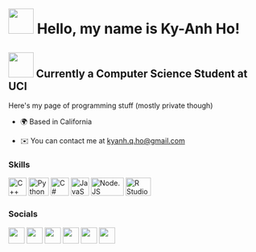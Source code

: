 <img src="https://c.tenor.com/FYy0kAKzENcAAAAC/hello-cat.gif" width="50" height="50" /> Hello, my name is Ky-Anh Ho!
=================================================================================================================================

<img src="https://upload.wikimedia.org/wikipedia/commons/thumb/b/b6/UC_Irvine_Anteaters_logo.svg/1200px-UC_Irvine_Anteaters_logo.svg.png" width="50" height="50" /> Currently a Computer Science Student at UCI
--------------

Here's my page of programming stuff (mostly private though)


* 🌍  Based in California
<!-- * 🖥️  See my portfolio [here!](http://kkyanh.github.io/Portfolio/#) -->
* ✉️  You can contact me at [kyanh.q.ho@gmail.com](mailto:kyanh.q.ho@gmail.com)
### Skills

<p align="left">
<a href="https://docs.microsoft.com/en-us/cpp/?view=msvc-170" target="_blank" rel="noreferrer"><img src="https://raw.githubusercontent.com/danielcranney/readme-generator/main/public/icons/skills/cplusplus-colored.svg" width="36" height="36" alt="C++" /></a>
<a href="https://www.python.org/psf-landing/" target="_blank" rel="noreferrer"><img src="https://upload.wikimedia.org/wikipedia/commons/thumb/c/c3/Python-logo-notext.svg/1869px-Python-logo-notext.svg.png" width="40" height="36" alt="Python" /></a>
<a href="https://learn.microsoft.com/en-us/dotnet/csharp/" target="_blank" rel="noreferrer"><img src="https://cdn.worldvectorlogo.com/logos/c--4.svg" width="36" height="36" alt="C#" /></a>
<a href="https://developer.mozilla.org/en-US/docs/Web/JavaScript" target="_blank" rel="noreferrer"><img src="https://raw.githubusercontent.com/danielcranney/readme-generator/main/public/icons/skills/javascript-colored.svg" width="36" height="36" alt="JavaScript" /></a>
<a href="https://nodejs.org/en/" target="_blank" rel="noreferrer"><img src="https://upload.wikimedia.org/wikipedia/commons/thumb/d/d9/Node.js_logo.svg/1280px-Node.js_logo.svg.png" width="65" height="36" alt="Node.JS" /></a>
<a href="https://www.r-project.org/" target="_blank" rel="noreferrer"><img src="https://www.r-project.org/logo/Rlogo.png" width="50" height="36" alt="R Studio" /></a>

### Socials

<p align="left"> <a href="https://discord.com/users/kyanh#8888" target="_blank" rel="noreferrer"><img src="https://raw.githubusercontent.com/danielcranney/readme-generator/main/public/icons/socials/discord.svg" width="32" height="32" /></a> <a href="https://www.github.com/kkyanh" target="_blank" rel="noreferrer"><img src="https://raw.githubusercontent.com/danielcranney/readme-generator/main/public/icons/socials/github.svg" width="32" height="32" /></a> <a href="http://www.instagram.com/kkyanh" target="_blank" rel="noreferrer"><img src="https://raw.githubusercontent.com/danielcranney/readme-generator/main/public/icons/socials/instagram.svg" width="32" height="32" /></a> <a href="https://www.linkedin.com/in/ky-anh-ho-361119243/" target="_blank" rel="noreferrer"><img src="https://raw.githubusercontent.com/danielcranney/readme-generator/main/public/icons/socials/linkedin.svg" width="32" height="32" /></a> <a href="https://www.youtube.com/c/UCRu0GhPd4X5XVXfxe7ZUJ1g" target="_blank" rel="noreferrer"><img src="https://raw.githubusercontent.com/danielcranney/readme-generator/main/public/icons/socials/youtube.svg" width="32" height="32" /></a> <a href="https://www.twitch.tv/kkyanh" target="_blank" rel="noreferrer"><img src="https://raw.githubusercontent.com/danielcranney/readme-generator/main/public/icons/socials/twitch.svg" width="32" height="32" /></a></p>
